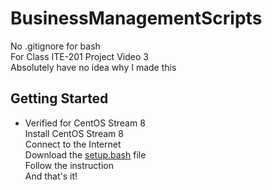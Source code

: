 # BusinessManagementScripts
No .gitignore for bash\
For Class ITE-201 Project Video 3\
Absolutely have no idea why I made this

## Getting Started
- Verified for CentOS Stream 8\
Install CentOS Stream 8\
Connect to the Internet\
Download the [setup.bash](https://raw.githubusercontent.com/MintedKitten/BusinessManagementScripts/main/setup.bash) file\
Follow the instruction\
And that's it!
